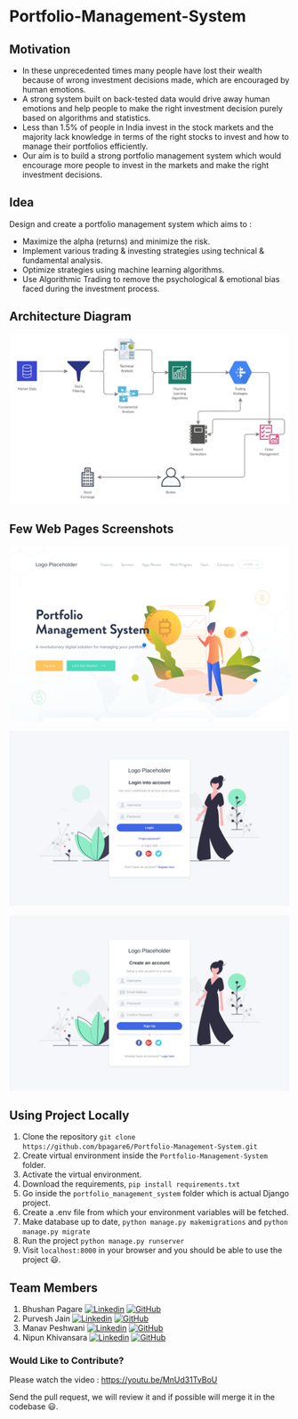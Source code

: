 # Portfolio-Management-System

## Motivation
- In these unprecedented times many people have lost their wealth because of wrong investment decisions made, which are encouraged by human emotions.
- A strong system built on back-tested data would drive away human emotions and help people to make the right investment decision purely based on algorithms and statistics.
- Less than 1.5% of people in India invest in the stock markets and the majority lack knowledge in terms of the right stocks to invest and how to manage their portfolios efficiently. 
- Our aim is to build a strong portfolio management system which would encourage more people to invest in the markets and make the right investment decisions.

## Idea
Design and create a portfolio management system which aims to :
- Maximize the alpha (returns) and minimize the risk.
- Implement various trading & investing strategies using technical & fundamental analysis.
- Optimize strategies using machine learning algorithms.
- Use Algorithmic Trading to remove the psychological & emotional bias faced during the investment process.

## Architecture Diagram
![](./images/Architecture-Diagram.png)

## Few Web Pages Screenshots
![](./images/Home-Page.png)

![](./images/Login-Page.png)

![](./images/Signup-Page.png)

## Using Project Locally
1. Clone the repository `git clone https://github.com/bpagare6/Portfolio-Management-System.git`
2. Create virtual environment inside the `Portfolio-Management-System` folder.
3. Activate the virtual environment.
4. Download the requirements, `pip install requirements.txt`
5. Go inside the `portfolio_management_system` folder which is actual Django project.
6. Create a .env file from which your environment variables will be fetched.
7. Make database up to date, `python manage.py makemigrations` and `python manage.py migrate`
8. Run the project `python manage.py runserver`
9. Visit `localhost:8000` in your browser and you should be able to use the project :smiley:.

## Team Members
1. Bhushan Pagare [![Linkedin](https://i.stack.imgur.com/gVE0j.png)](https://www.linkedin.com/in/bpagare6) [![GitHub](https://i.stack.imgur.com/tskMh.png)](https://github.com/bpagare6)
2. Purvesh Jain [![Linkedin](https://i.stack.imgur.com/gVE0j.png)](https://www.linkedin.com/in/purvesh-jain-035727155/) [![GitHub](https://i.stack.imgur.com/tskMh.png)](https://github.com/purvesh314)
3. Manav Peshwani [![Linkedin](https://i.stack.imgur.com/gVE0j.png)](https://www.linkedin.com/in/manavpeshwani/) [![GitHub](https://i.stack.imgur.com/tskMh.png)](https://github.com/manavpeshwani)
4. Nipun Khivansara [![Linkedin](https://i.stack.imgur.com/gVE0j.png)](https://www.linkedin.com/in/nipun-khivansara-152bb8199/) [![GitHub](https://i.stack.imgur.com/tskMh.png)](https://github.com/Nipunkhivansara)

### Would Like to Contribute?
Please watch the video : https://youtu.be/MnUd31TvBoU

Send the pull request, we will review it and if possible will merge it in the codebase :smiley:.